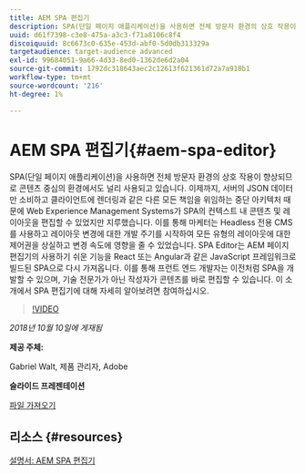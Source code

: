 ```yaml
---
title: AEM SPA 편집기
description: SPA(단일 페이지 애플리케이션)을 사용하면 전체 방문자 환경의 상호 작용이 향상되므로 콘텐츠 중심의 환경에서도 널리 사용되고 있습니다. 이 소개에서 SPA 편집기에 대해 자세히 알아보려면 참여하십시오.
uuid: d61f7398-c3e8-475a-a3c3-f71a8106c8f4
discoiquuid: 8c6673c0-635e-453d-abf0-5d0db313329a
targetaudience: target-audience advanced
exl-id: 99684051-9a66-4d33-8ed0-1362de6d2a04
source-git-commit: 1792dc318643aec2c12613f621361d72a7a918b1
workflow-type: tm+mt
source-wordcount: '216'
ht-degree: 1%

---
```


# AEM SPA 편집기{#aem-spa-editor}

SPA(단일 페이지 애플리케이션)을 사용하면 전체 방문자 환경의 상호 작용이 향상되므로 콘텐츠 중심의 환경에서도 널리 사용되고 있습니다. 이제까지, 서버의 JSON 데이터만 소비하고 클라이언트에 렌더링과 같은 다른 모든 책임을 위임하는 중단 아키텍처 때문에 Web Experience Management Systems가 SPA의 컨텍스트 내 콘텐츠 및 레이아웃을 편집할 수 있었지만 지루했습니다. 이를 통해 마케터는 Headless 전용 CMS를 사용하고 레이아웃 변경에 대한 개발 주기를 시작하여 모든 유형의 레이아웃에 대한 제어권을 상실하고 변경 속도에 영향을 줄 수 있었습니다. SPA Editor는 AEM 페이지 편집기의 사용하기 쉬운 기능을 React 또는 Angular과 같은 JavaScript 프레임워크로 빌드된 SPA으로 다시 가져옵니다. 이를 통해 프런트 엔드 개발자는 이전처럼 SPA을 개발할 수 있으며, 기술 전문가가 아닌 작성자가 콘텐츠를 바로 편집할 수 있습니다. 이 소개에서 SPA 편집기에 대해 자세히 알아보려면 참여하십시오.

>[!VIDEO](https://video.tv.adobe.com/v/24720/?quality=9)

*2018년 10월 10일에 게재됨*

**제공 주체:**

Gabriel Walt, 제품 관리자, Adobe

**슬라이드 프레젠테이션**

[파일 가져오기](assets/aem-spa-editor.pdf)

## 리소스 {#resources}

[설명서: AEM SPA 편집기](https://experienceleague.adobe.com/docs/experience-manager-64/developing/headless/spas/spa-overview.html)

<!--
[Get back to the Overview](https://helpx.adobe.com/experience-manager/kt/eseminars/gems/aem-index.html)
-->
